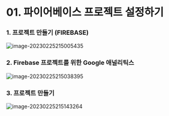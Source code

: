 # 01. 파이어베이스 프로젝트 설정하기

### 1. 프로젝트 만들기 (FIREBASE)

![image-20230225215005435](C:\Users\areur\AppData\Roaming\Typora\typora-user-images\image-20230225215005435.png)



### 2. Firebase 프로젝트를 위한 Google 애널리틱스

![image-20230225215038395](C:\Users\areur\AppData\Roaming\Typora\typora-user-images\image-20230225215038395.png)



### 3. 프로젝트 만들기 

![image-20230225215143264](C:\Users\areur\AppData\Roaming\Typora\typora-user-images\image-20230225215143264.png)



